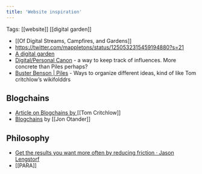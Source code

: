 ```yaml
---
title: 'Website inspiration'
---
```


Tags: [[website]] [[digital garden]]

- [[Of Digital Streams, Campfires, and Gardens]]
- https://twitter.com/mappletons/status/1250532315459194880?s=21
- [A digital garden](https://tomcritchlow.com/)
- [Digital/Personal Canon](https://GitHub.com/bschlagel/canonize/) - a way to keep track of influences. More concrete than Piles perhaps?
- [Buster Benson | Piles](https://busterbenson.com/piles/) - Ways to organize different ideas, kind of like Tom critchlow’s wikifolddrs

## Blogchains

- [Article on Blogchains by ](https://tomcritchlow.com/blogchains/) [[Tom Critchlow]]
- [Blogchains](https://johno.com/blogchains/) by [[Jon Otander]]

## Philosophy

- [Get the results you want more often by reducing friction · Jason Lengstorf](https://lengstorf.com/reduce-friction/)
- [[PARA]]
